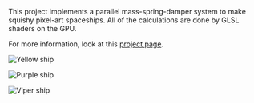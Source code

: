 This project implements a parallel mass-spring-damper system to make squishy pixel-art spaceships.
All of the calculations are done by GLSL shaders on the GPU.

For more information, look at this [project page](http://mattkeeter.com/projects/pixelsim).

![Yellow ship](http://mattkeeter.com/projects/pixelsim/yellow.gif)

![Purple ship](http://mattkeeter.com/projects/pixelsim/purple.gif)

![Viper ship](http://mattkeeter.com/projects/pixelsim/viper.gif)
